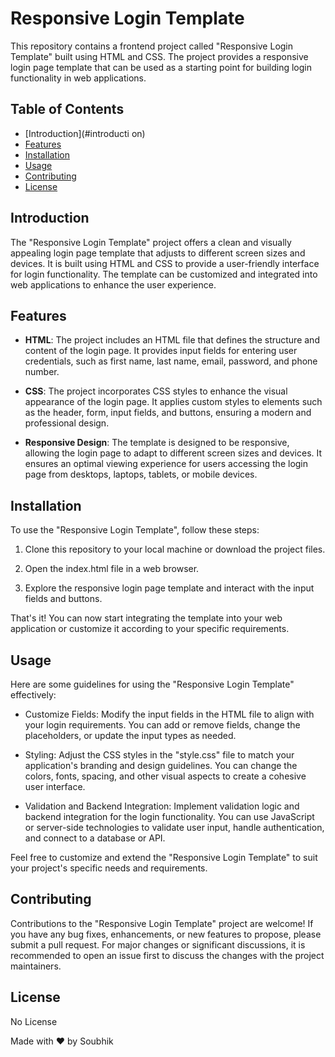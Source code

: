 # Responsive Login Template
This repository contains a frontend project called "Responsive Login Template" built using HTML and CSS. The project provides a responsive login page template that can be used as a starting point for building login functionality in web applications.

## Table of Contents
- [Introduction](#introducti on)
- [Features](#features)
- [Installation](#installation)
- [Usage](#usage)
- [Contributing](#contributing)
- [License](#license)

## Introduction
The "Responsive Login Template" project offers a clean and visually appealing login page template that adjusts to different screen sizes and devices. It is built using HTML and CSS to provide a user-friendly interface for login functionality. The template can be customized and integrated into web applications to enhance the user experience.

## Features
- **HTML**: The project includes an HTML file that defines the structure and content of the login page. It provides input fields for entering user credentials, such as first name, last name, email, password, and phone number.

- **CSS**: The project incorporates CSS styles to enhance the visual appearance of the login page. It applies custom styles to elements such as the header, form, input fields, and buttons, ensuring a modern and professional design.

- **Responsive Design**: The template is designed to be responsive, allowing the login page to adapt to different screen sizes and devices. It ensures an optimal viewing experience for users accessing the login page from desktops, laptops, tablets, or mobile devices.

## Installation
To use the "Responsive Login Template", follow these steps:

1. Clone this repository to your local machine or download the project files.

1. Open the index.html file in a web browser.

1. Explore the responsive login page template and interact with the input fields and buttons.

That's it! You can now start integrating the template into your web application or customize it according to your specific requirements.

## Usage
Here are some guidelines for using the "Responsive Login Template" effectively:

- Customize Fields: Modify the input fields in the HTML file to align with your login requirements. You can add or remove fields, change the placeholders, or update the input types as needed.

- Styling: Adjust the CSS styles in the "style.css" file to match your application's branding and design guidelines. You can change the colors, fonts, spacing, and other visual aspects to create a cohesive user interface.

- Validation and Backend Integration: Implement validation logic and backend integration for the login functionality. You can use JavaScript or server-side technologies to validate user input, handle authentication, and connect to a database or API.

Feel free to customize and extend the "Responsive Login Template" to suit your project's specific needs and requirements.

## Contributing
Contributions to the "Responsive Login Template" project are welcome! If you have any bug fixes, enhancements, or new features to propose, please submit a pull request. For major changes or significant discussions, it is recommended to open an issue first to discuss the changes with the project maintainers.

## License
No License

Made with ❤️ by Soubhik